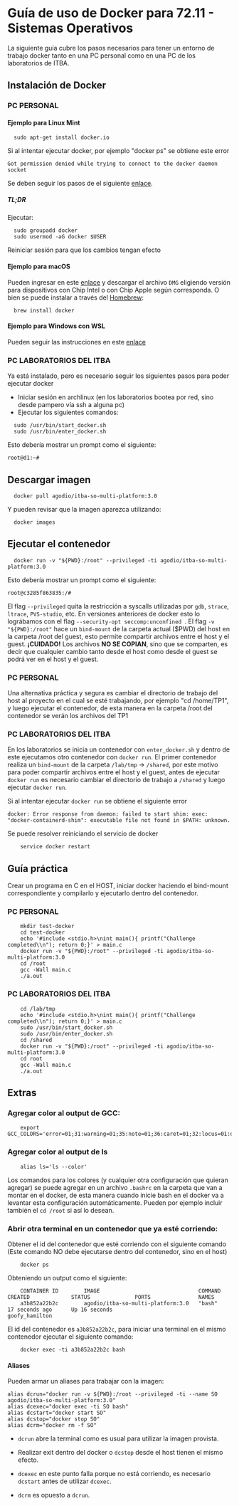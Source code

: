 # Guía de uso de Docker para 72.11 - Sistemas Operativos

La siguiente guía cubre los pasos necesarios para tener un entorno de trabajo docker tanto en una PC personal como en una PC de los laboratorios de ITBA.

## Instalación de Docker
### PC PERSONAL
#### Ejemplo para Linux Mint
```
  sudo apt-get install docker.io
```
Si al intentar ejecutar docker, por ejemplo "docker ps" se obtiene este error

```
Got permission denied while trying to connect to the docker daemon socket
```
Se deben seguir los pasos de el siguiente [enlace](https://docs.docker.com/install/linux/linux-postinstall/).
##### TL;DR
Ejecutar:
```
  sudo groupadd docker
  sudo usermod -aG docker $USER
```
Reiniciar sesión para que los cambios tengan efecto

#### Ejemplo para macOS
Pueden ingresar en este [enlace](https://docs.docker.com/desktop/mac/install/) y descargar el archivo `DMG` eligiendo versión para dispositivos con Chip Intel o con Chip Apple según corresponda. O bien se puede instalar a través del [Homebrew](https://brew.sh/): 
```
  brew install docker
```
#### Ejemplo para Windows con WSL
Pueden seguir las instrucciones en este [enlace](https://docs.docker.com/desktop/windows/wsl/)

### PC LABORATORIOS DEL ITBA
Ya está instalado, pero es necesario seguir los siguientes pasos para poder ejecutar docker
* Iniciar sesión en archlinux (en los laboratorios bootea por red, sino desde pampero vía ssh a alguna pc)
* Ejecutar los siguientes comandos:
```
  sudo /usr/bin/start_docker.sh
  sudo /usr/bin/enter_docker.sh
```
Esto debería mostrar un prompt como el siguiente:
```
root@d1:~#
```

## Descargar imagen

```
  docker pull agodio/itba-so-multi-platform:3.0
```
Y pueden revisar que la imagen aparezca utilizando:

```
  docker images
```
## Ejecutar el contenedor

```
  docker run -v "${PWD}:/root" --privileged -ti agodio/itba-so-multi-platform:3.0 
```
Esto debería mostrar un prompt como el siguiente:
```
root@c3285f863835:/#
```
El flag `--privileged` quita la restricción a syscalls utilizadas por `gdb`, `strace`, `ltrace`, `PVS-studio`, etc. En versiones anteriores de docker esto lo lográbamos con el flag `--security-opt seccomp:unconfined `.
El flag `-v "${PWD}:/root"` hace un `bind-mount` de la carpeta actual ($PWD) del host en la carpeta /root del guest, esto permite compartir archivos entre el host y el guest.
**¡CUIDADO!** Los archivos **NO SE COPIAN**, sino que se comparten, es decir que cualquier cambio tanto desde el host como desde el guest se podrá ver en el host y el guest.

### PC PERSONAL

Una alternativa práctica y segura es cambiar el directorio de trabajo del host al proyecto en el cual se esté trabajando, por ejemplo "cd /home/TP1", y luego ejecutar el contenedor, de esta manera en la carpeta /root del contenedor se verán los archivos del TP1

### PC LABORATORIOS DEL ITBA

En los laboratorios se inicia un contenedor con `enter_docker.sh` y dentro de este ejecutamos otro contenedor con `docker run`.
El primer contenedor realiza un `bind-mount` de la carpeta `/lab/tmp` -> `/shared`, por este motivo para poder compartir archivos entre el host y el guest, antes de ejecutar `docker run` es necesario cambiar el directorio de trabajo a `/shared` y luego ejecutar `docker run`.

Si al intentar ejecutar `docker run` se obtiene el siguiente error
```
docker: Error response from daemon: failed to start shim: exec: "docker-containerd-shim": executable file not found in $PATH: unknown.
```
Se puede resolver reiniciando el servicio de docker
```
    service docker restart
```

## Guía práctica
Crear un programa en C en el HOST, iniciar docker haciendo el bind-mount correspondiente y compilarlo y ejecutarlo dentro del contenedor.

### PC PERSONAL
```
    mkdir test-docker
    cd test-docker
    echo '#include <stdio.h>\nint main(){ printf("Challenge completed\\n"); return 0;}' > main.c
    docker run -v "${PWD}:/root" --privileged -ti agodio/itba-so-multi-platform:3.0
    cd /root
    gcc -Wall main.c
    ./a.out
```
### PC LABORATORIOS DEL ITBA

```
    cd /lab/tmp
    echo '#include <stdio.h>\nint main(){ printf("Challenge completed\\n"); return 0;}' > main.c
    sudo /usr/bin/start_docker.sh
    sudo /usr/bin/enter_docker.sh
    cd /shared
    docker run -v "${PWD}:/root" --privileged -ti agodio/itba-so-multi-platform:3.0
    cd root
    gcc -Wall main.c
    ./a.out
```

## Extras

### Agregar color al output de GCC:
```
    export GCC_COLORS='error=01;31:warning=01;35:note=01;36:caret=01;32:locus=01:quote=01'
```
### Agregar color al output de ls
```
    alias ls='ls --color'
```
Los comandos para los colores (y cualquier otra configuración que quieran agregar) se puede agregar en un archivo `.bashrc` en la carpeta que van a montar en el docker, de esta manera cuando inicie bash en el docker va a levantar esta configuración automáticamente. Pueden por ejemplo incluir también el `cd /root` si así lo desean.

### Abrir otra terminal en un contenedor que ya esté corriendo:
Obtener el id del contenedor que esté corriendo con el siguiente comando (Este comando NO debe ejecutarse dentro del contenedor, sino en el host)
```
    docker ps
```
Obteniendo un output como el siguiente:
```
    CONTAINER ID        IMAGE                               COMMAND             CREATED             STATUS              PORTS               NAMES
    a3b852a22b2c        agodio/itba-so-multi-platform:3.0   "bash"              17 seconds ago      Up 16 seconds                           goofy_hamilton
```
El id del contenedor es `a3b852a22b2c`, para iniciar una terminal en el mismo contenedor ejecutar el siguiente comando:
```
    docker exec -ti a3b852a22b2c bash
```
#### Aliases
Pueden armar un aliases para trabajar con la imagen:

```
alias dcrun="docker run -v ${PWD}:/root --privileged -ti --name SO agodio/itba-so-multi-platform:3.0"
alias dcexec="docker exec -ti SO bash"
alias dcstart="docker start SO"
alias dcstop="docker stop SO"
alias dcrm="docker rm -f SO"
```
* `dcrun` abre la terminal como es usual para utilizar la imagen provista.

* Realizar exit dentro del docker o `dcstop` desde el host tienen el mismo efecto.

* `dcexec` en este punto falla porque no está corriendo, es necesario `dcstart` antes de utilizar `dcexec`.

* `dcrm` es opuesto a `dcrun`.
